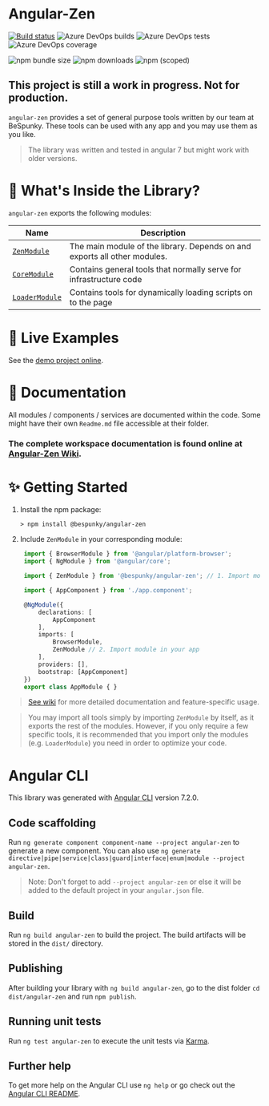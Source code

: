# Angular-Zen

[![Build status](https://dev.azure.com/BeSpunky/BeSpunky%20Libraries/_apis/build/status/Build%20and%20test%20angular-zen)](https://dev.azure.com/BeSpunky/BeSpunky%20Libraries/_build/latest?definitionId=27)
![Azure DevOps builds](https://img.shields.io/azure-devops/build/BeSpunky/5caac6d0-efbb-425a-9c23-192e992543d9/27.svg?style=flat-square)
![Azure DevOps tests](https://img.shields.io/azure-devops/tests/BeSpunky/BeSpunky%20Libraries/27.svg?style=flat-square)
![Azure DevOps coverage](https://img.shields.io/azure-devops/coverage/BeSpunky/BeSpunky%20Libraries/27.svg?style=flat-square)

![npm bundle size](https://img.shields.io/bundlephobia/min/@bespunky/angular-zen.svg?style=flat-square)
![npm downloads](https://img.shields.io/npm/dm/@bespunky/angular-zen.svg?style=flat-square)
![npm (scoped)](https://img.shields.io/npm/v/@bespunky/angular-zen.svg?style=flat-square)

## This project is still a work in progress. **Not for production**.
`angular-zen` provides a set of general purpose tools written by our team at BeSpunky.
These tools can be used with any app and you may use them as you like.

> The library was written and tested in angular 7 but might work with older versions.


# 🎁 What's Inside the Library?
`angular-zen` exports the following modules:

| Name | Description |
| ---  | ---         |
| [`ZenModule`](TODO) | The main module of the library. Depends on and exports all other modules.
| [`CoreModule`](TODO) | Contains general tools that normally serve for infrastructure code |
| [`LoaderModule`](TODO) | Contains tools for dynamically loading scripts on to the page    |

# 🙌 Live Examples
See the [demo project online](https://bs-angular-zen-demo.firebaseapp.com).

# 📖 Documentation

All modules / components / services are documented within the code. Some might have their own `Readme.md` file accessible at their folder.

### The complete workspace documentation is found online at [Angular-Zen Wiki](https://dev.azure.com/BeSpunky/BeSpunky%20Libraries/_wiki/wikis/angular-zen?wikiVersion=GBmaster&pageId=80&pagePath=%2Fhome).

# ✨ Getting Started
1. Install the npm package:
   
   `> npm install @bespunky/angular-zen`

2. Include `ZenModule` in your corresponding module:
   
   ```typescript
    import { BrowserModule } from '@angular/platform-browser';
    import { NgModule } from '@angular/core';

    import { ZenModule } from '@bespunky/angular-zen'; // 1. Import module

    import { AppComponent } from './app.component';

    @NgModule({
        declarations: [
            AppComponent
        ],
        imports: [
            BrowserModule,
            ZenModule // 2. Import module in your app
        ],
        providers: [], 
        bootstrap: [AppComponent]
    })
    export class AppModule { }
   ```

> [See wiki](https://dev.azure.com/BeSpunky/BeSpunky%20Libraries/_wiki/wikis/angular-zen?wikiVersion=GBmaster&pageId=80&pagePath=%2Fhome) for more detailed documentation and feature-specific usage.

> You may import all tools simply by importing `ZenModule` by itself, as it exports the rest of the modules.
> However, if you only require a few specific tools, it is recommended that you import only the modules (e.g. `LoaderModule`) you need in order to optimize your code.


# Angular CLI

This library was generated with [Angular CLI](https://github.com/angular/angular-cli) version 7.2.0.

## Code scaffolding

Run `ng generate component component-name --project angular-zen` to generate a new component. You can also use `ng generate directive|pipe|service|class|guard|interface|enum|module --project angular-zen`.
> Note: Don't forget to add `--project angular-zen` or else it will be added to the default project in your `angular.json` file. 

## Build

Run `ng build angular-zen` to build the project. The build artifacts will be stored in the `dist/` directory.

## Publishing

After building your library with `ng build angular-zen`, go to the dist folder `cd dist/angular-zen` and run `npm publish`.

## Running unit tests

Run `ng test angular-zen` to execute the unit tests via [Karma](https://karma-runner.github.io).

## Further help

To get more help on the Angular CLI use `ng help` or go check out the [Angular CLI README](https://github.com/angular/angular-cli/blob/master/README.md).
